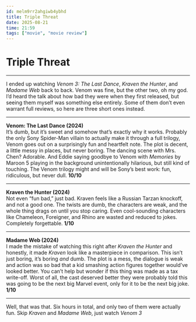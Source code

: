 ```yaml
---
id: melm9rr2ahgiwb4ybhd
title: Triple Threat
date: 2025-08-21
time: 21:59
tags: ["movie", "movie review"]
---
```


# Triple Threat

---
I ended up watching _Venom 3: The Last Dance_, _Kraven the Hunter_, and _Madame Web_ back to back. Venom was fine, but the other two, oh my god. I’d heard the talk about how bad they were when they first released, but seeing them myself was something else entirely. Some of them don’t even warrant full reviews, so here are three short ones instead.

---

**Venom: The Last Dance (2024)**  
It’s dumb, but it’s sweet and somehow that’s exactly why it works. Probably the only Sony Spider-Man villain to actually make it through a full trilogy, Venom goes out on a surprisingly fun and heartfelt note. The plot is decent, a little messy in places, but never boring. The dancing scene with Mrs. Chen? Adorable. And Eddie saying goodbye to Venom with _Memories_ by Maroon 5 playing in the background unintentionally hilarious, but still kind of touching. The Venom trilogy might and will be Sony’s best work: fun, ridiculous, but never dull. **10/10**

---

**Kraven the Hunter (2024)**  
Not even “fun bad,” just bad. Kraven feels like a Russian Tarzan knockoff, and not a good one. The twists are dumb, the characters are weak, and the whole thing drags on until you stop caring. Even cool-sounding characters like Chameleon, Foreigner, and Rhino are wasted and reduced to jokes. Completely forgettable. **1/10**

---

**Madame Web (2024)**  
I made the mistake of watching this right after _Kraven the Hunter_ and honestly, it made _Kraven_ look like a masterpiece in comparison. This isn’t just boring, it’s boring _and_ dumb. The plot is a mess, the dialogue is weak and action was so bad that a kid smashing action figures together would’ve looked better. You can’t help but wonder if this thing was made as a tax write-off. Worst of all, the cast deserved better they were probably told this was going to be the next big Marvel event, only for it to be the next big joke. **1/10**

---

Well, that was that. Six hours in total, and only two of them were actually fun. Skip _Kraven_ and _Madame Web_, just watch _Venom 3_